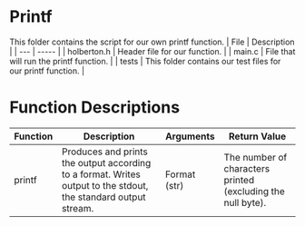 # Printf
This folder contains the script for our own printf function.
| File | Description |
| --- | ----- |
| holberton.h | Header file for our function. |
| main.c | File that will run the printf function. |
| tests | This folder contains our test files for our printf function. |

# Function Descriptions
| Function | Description | Arguments | Return Value |
| ---- | ---- | ---- | ---- |
| printf | Produces and prints the output according to a format. Writes output to the stdout, the standard output stream.| Format (str) |The number of characters printed (excluding the null byte). |